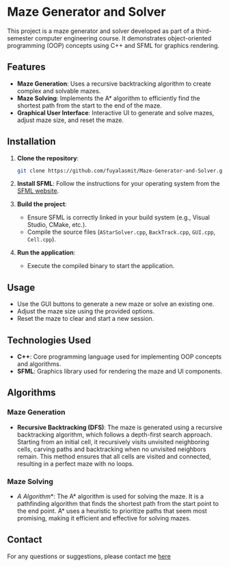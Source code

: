 # Maze Generator and Solver

This project is a maze generator and solver developed as part of a third-semester computer engineering course. It demonstrates object-oriented programming (OOP) concepts using C++ and SFML for graphics rendering.

## Features

- **Maze Generation**: Uses a recursive backtracking algorithm to create complex and solvable mazes.
- **Maze Solving**: Implements the A* algorithm to efficiently find the shortest path from the start to the end of the maze.
- **Graphical User Interface**: Interactive UI to generate and solve mazes, adjust maze size, and reset the maze.

## Installation

1. **Clone the repository**:
    ```bash
    git clone https://github.com/fuyalasmit/Maze-Generator-and-Solver.git
    ```

2. **Install SFML**:
    Follow the instructions for your operating system from the [SFML website](https://www.sfml-dev.org/download.php).

3. **Build the project**:
    - Ensure SFML is correctly linked in your build system (e.g., Visual Studio, CMake, etc.).
    - Compile the source files (`AStarSolver.cpp`, `BackTrack.cpp`, `GUI.cpp`, `Cell.cpp`).

4. **Run the application**:
    - Execute the compiled binary to start the application.

## Usage

- Use the GUI buttons to generate a new maze or solve an existing one.
- Adjust the maze size using the provided options.
- Reset the maze to clear and start a new session.

## Technologies Used

- **C++**: Core programming language used for implementing OOP concepts and algorithms.
- **SFML**: Graphics library used for rendering the maze and UI components.

## Algorithms

### Maze Generation

- **Recursive Backtracking (DFS)**: The maze is generated using a recursive backtracking algorithm, which follows a depth-first search approach. Starting from an initial cell, it recursively visits unvisited neighboring cells, carving paths and backtracking when no unvisited neighbors remain. This method ensures that all cells are visited and connected, resulting in a perfect maze with no loops.

### Maze Solving

- **A* Algorithm**: The A* algorithm is used for solving the maze. It is a pathfinding algorithm that finds the shortest path from the start point to the end point. A* uses a heuristic to prioritize paths that seem most promising, making it efficient and effective for solving mazes.


## Contact

For any questions or suggestions, please contact me [here](asmitphuyal4040@gmail.com)
